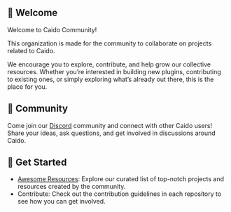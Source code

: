 
## 👋 Welcome

Welcome to Caido Community! 

This organization is made for the community to collaborate on projects related to Caido. 

We encourage you to explore, contribute, and help grow our collective resources. Whether you’re interested in building new plugins, contributing to existing ones, or simply exploring what’s already out there, this is the place for you.

## 💚 Community

Come join our [Discord](https://links.caido.io/www-discord) community and connect with other Caido users! Share your ideas, ask questions, and get involved in discussions around Caido.

## 🚀 Get Started

-  [Awesome Resources](https://github.com/caido-community/awesome): Explore our curated list of top-notch projects and resources created by the community.
-  Contribute: Check out the contribution guidelines in each repository to see how you can get involved.

